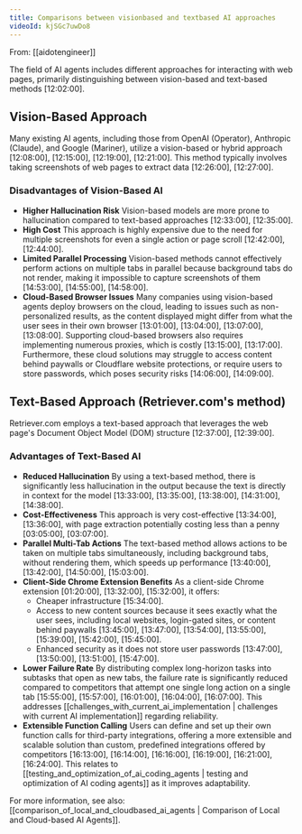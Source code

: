 ```yaml
---
title: Comparisons between visionbased and textbased AI approaches
videoId: kjSGc7uwDo8
---
```


From: [[aidotengineer]] <br/> 

The field of AI agents includes different approaches for interacting with web pages, primarily distinguishing between vision-based and text-based methods <a class="yt-timestamp" data-t="12:02:00">[12:02:00]</a>.

## Vision-Based Approach

Many existing AI agents, including those from OpenAI (Operator), Anthropic (Claude), and Google (Mariner), utilize a vision-based or hybrid approach <a class="yt-timestamp" data-t="12:08:00">[12:08:00]</a>, <a class="yt-timestamp" data-t="12:15:00">[12:15:00]</a>, <a class="yt-timestamp" data-t="12:19:00">[12:19:00]</a>, <a class="yt-timestamp" data-t="12:21:00">[12:21:00]</a>. This method typically involves taking screenshots of web pages to extract data <a class="yt-timestamp" data-t="12:26:00">[12:26:00]</a>, <a class="yt-timestamp" data-t="12:27:00">[12:27:00]</a>.

### Disadvantages of Vision-Based AI
*   **Higher Hallucination Risk** Vision-based models are more prone to hallucination compared to text-based approaches <a class="yt-timestamp" data-t="12:33:00">[12:33:00]</a>, <a class="yt-timestamp" data-t="12:35:00">[12:35:00]</a>.
*   **High Cost** This approach is highly expensive due to the need for multiple screenshots for even a single action or page scroll <a class="yt-timestamp" data-t="12:42:00">[12:42:00]</a>, <a class="yt-timestamp" data-t="12:44:00">[12:44:00]</a>.
*   **Limited Parallel Processing** Vision-based methods cannot effectively perform actions on multiple tabs in parallel because background tabs do not render, making it impossible to capture screenshots of them <a class="yt-timestamp" data-t="14:53:00">[14:53:00]</a>, <a class="yt-timestamp" data-t="14:55:00">[14:55:00]</a>, <a class="yt-timestamp" data-t="14:58:00">[14:58:00]</a>.
*   **Cloud-Based Browser Issues** Many companies using vision-based agents deploy browsers on the cloud, leading to issues such as non-personalized results, as the content displayed might differ from what the user sees in their own browser <a class="yt-timestamp" data-t="13:01:00">[13:01:00]</a>, <a class="yt-timestamp" data-t="13:04:00">[13:04:00]</a>, <a class="yt-timestamp" data-t="13:07:00">[13:07:00]</a>, <a class="yt-timestamp" data-t="13:08:00">[13:08:00]</a>. Supporting cloud-based browsers also requires implementing numerous proxies, which is costly <a class="yt-timestamp" data-t="13:15:00">[13:15:00]</a>, <a class="yt-timestamp" data-t="13:17:00">[13:17:00]</a>. Furthermore, these cloud solutions may struggle to access content behind paywalls or Cloudflare website protections, or require users to store passwords, which poses security risks <a class="yt-timestamp" data-t="14:06:00">[14:06:00]</a>, <a class="yt-timestamp" data-t="14:09:00">[14:09:00]</a>.

## Text-Based Approach (Retriever.com's method)

Retriever.com employs a text-based approach that leverages the web page's Document Object Model (DOM) structure <a class="yt-timestamp" data-t="12:37:00">[12:37:00]</a>, <a class="yt-timestamp" data-t="12:39:00">[12:39:00]</a>.

### Advantages of Text-Based AI
*   **Reduced Hallucination** By using a text-based method, there is significantly less hallucination in the output because the text is directly in context for the model <a class="yt-timestamp" data-t="13:33:00">[13:33:00]</a>, <a class="yt-timestamp" data-t="13:35:00">[13:35:00]</a>, <a class="yt-timestamp" data-t="13:38:00">[13:38:00]</a>, <a class="yt-timestamp" data-t="14:31:00">[14:31:00]</a>, <a class="yt-timestamp" data-t="14:38:00">[14:38:00]</a>.
*   **Cost-Effectiveness** This approach is very cost-effective <a class="yt-timestamp" data-t="13:34:00">[13:34:00]</a>, <a class="yt-timestamp" data-t="13:36:00">[13:36:00]</a>, with page extraction potentially costing less than a penny <a class="yt-timestamp" data-t="03:05:00">[03:05:00]</a>, <a class="yt-timestamp" data-t="03:07:00">[03:07:00]</a>.
*   **Parallel Multi-Tab Actions** The text-based method allows actions to be taken on multiple tabs simultaneously, including background tabs, without rendering them, which speeds up performance <a class="yt-timestamp" data-t="13:40:00">[13:40:00]</a>, <a class="yt-timestamp" data-t="13:42:00">[13:42:00]</a>, <a class="yt-timestamp" data-t="14:50:00">[14:50:00]</a>, <a class="yt-timestamp" data-t="15:03:00">[15:03:00]</a>.
*   **Client-Side Chrome Extension Benefits** As a client-side Chrome extension <a class="yt-timestamp" data-t="01:20:00">[01:20:00]</a>, <a class="yt-timestamp" data-t="13:32:00">[13:32:00]</a>, <a class="yt-timestamp" data-t="15:32:00">[15:32:00]</a>, it offers:
    *   Cheaper infrastructure <a class="yt-timestamp" data-t="15:34:00">[15:34:00]</a>.
    *   Access to new content sources because it sees exactly what the user sees, including local websites, login-gated sites, or content behind paywalls <a class="yt-timestamp" data-t="13:45:00">[13:45:00]</a>, <a class="yt-timestamp" data-t="13:47:00">[13:47:00]</a>, <a class="yt-timestamp" data-t="13:54:00">[13:54:00]</a>, <a class="yt-timestamp" data-t="13:55:00">[13:55:00]</a>, <a class="yt-timestamp" data-t="15:39:00">[15:39:00]</a>, <a class="yt-timestamp" data-t="15:42:00">[15:42:00]</a>, <a class="yt-timestamp" data-t="15:45:00">[15:45:00]</a>.
    *   Enhanced security as it does not store user passwords <a class="yt-timestamp" data-t="13:47:00">[13:47:00]</a>, <a class="yt-timestamp" data-t="13:50:00">[13:50:00]</a>, <a class="yt-timestamp" data-t="13:51:00">[13:51:00]</a>, <a class="yt-timestamp" data-t="15:47:00">[15:47:00]</a>.
*   **Lower Failure Rate** By distributing complex long-horizon tasks into subtasks that open as new tabs, the failure rate is significantly reduced compared to competitors that attempt one single long action on a single tab <a class="yt-timestamp" data-t="15:55:00">[15:55:00]</a>, <a class="yt-timestamp" data-t="15:57:00">[15:57:00]</a>, <a class="yt-timestamp" data-t="16:01:00">[16:01:00]</a>, <a class="yt-timestamp" data-t="16:04:00">[16:04:00]</a>, <a class="yt-timestamp" data-t="16:07:00">[16:07:00]</a>. This addresses [[challenges_with_current_ai_implementation | challenges with current AI implementation]] regarding reliability.
*   **Extensible Function Calling** Users can define and set up their own function calls for third-party integrations, offering a more extensible and scalable solution than custom, predefined integrations offered by competitors <a class="yt-timestamp" data-t="16:13:00">[16:13:00]</a>, <a class="yt-timestamp" data-t="16:14:00">[16:14:00]</a>, <a class="yt-timestamp" data-t="16:16:00">[16:16:00]</a>, <a class="yt-timestamp" data-t="16:19:00">[16:19:00]</a>, <a class="yt-timestamp" data-t="16:21:00">[16:21:00]</a>, <a class="yt-timestamp" data-t="16:24:00">[16:24:00]</a>. This relates to [[testing_and_optimization_of_ai_coding_agents | testing and optimization of AI coding agents]] as it improves adaptability.

For more information, see also: [[comparison_of_local_and_cloudbased_ai_agents | Comparison of Local and Cloud-based AI Agents]].